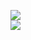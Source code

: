 [![](https://img.shields.io/badge/Made%20With-Github%20Spray-lightgrey.svg?style=for-the-badge&logo=github)](https://github.com/Annihil/github-spray#14490)  
[![](https://i.imgur.com/2DrTn0Z.gif)](https://github.com/Annihil/github-spray)